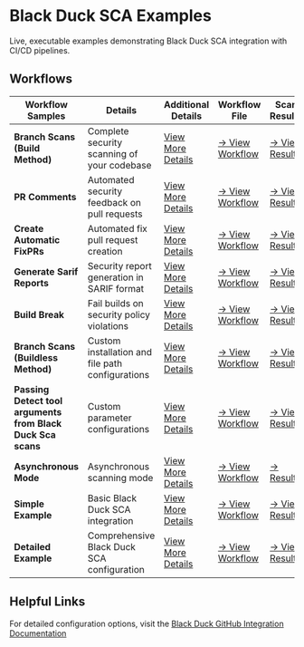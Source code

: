 # Black Duck SCA Examples                                                                                                                                                                                                                          
                                                                                                                                                                                                                                                   
Live, executable examples demonstrating Black Duck SCA integration with CI/CD pipelines.                                                                                                                                                           
                                                                                                                                                                                                                                                   
## Workflows                                                                                                                                                                                                                              
                                                                                                                                                                                                                                                   
| Workflow Samples | Details | Additional Details | Workflow File | Scan Results |                                                                                                                                                                
|---------|-------------|---------------|---------------------|-------------------|                                                                                                                                                                
| **Branch Scans (Build Method)** | Complete security scanning of your codebase | [View More Details](https://github.com/blackducksca-workflow-examples/full-scan) | [→ View Workflow](https://github.com/blackducksca-workflow-examples/full-scan/blob/main/.github/workflows/nodejs-npm.yml) |[→ View Results](https://blackducksca-workflow-examples.github.io/full-scan/) |                                                                                         
| **PR Comments** | Automated security feedback on pull requests |  [View More Details](https://github.com/blackducksca-workflow-examples/pr-comments) | [→ View Workflow](https://github.com/blackducksca-workflow-examples/pr-comments/blob/main/.github/workflows/nodejs-npm.yml) | [→ View Results](https://blackducksca-workflow-examples.github.io/pr-comments/) |                                                                                     
| **Create Automatic FixPRs** | Automated fix pull request creation |  [View More Details](https://github.com/blackducksca-workflow-examples/automatic-fixpr) | [→ View Workflow](https://github.com/blackducksca-workflow-examples/automatic-fixpr/blob/main/.github/workflows/nodejs-npm.yml) | [→ View Results](https://blackducksca-workflow-examples.github.io/automatic-fixpr/) |                                                                            
| **Generate Sarif Reports** | Security report generation in SARIF format |  [View More Details](https://github.com/blackducksca-workflow-examples/sarif-generation) | [→ View Workflow](https://github.com/blackducksca-workflow-examples/sarif-generation/blob/main/.github/workflows/nodejs-npm.yml) | [→ View Results](https://blackducksca-workflow-examples.github.io/sarif-generation/) |                                                                          
| **Build Break** | Fail builds on security policy violations |  [View More Details](https://github.com/blackducksca-workflow-examples/build-break) | [→ View Workflow](https://github.com/blackducksca-workflow-examples/build-break/blob/main/.github/workflows/nodejs-npm.yml) | [→ View Results](https://blackducksca-workflow-examples.github.io/build-break/) |                                                                                    
| **Branch Scans (Buildless Method)** | Custom installation and file path configurations | [View More Details](https://github.com/blackducksca-workflow-examples/install-directory-custom-paths) | [→ View Workflow](https://github.com/blackducksca-workflow-examples/install-directory-custom-paths/blob/main/.github/workflows/nodejs-npm.yml) | [→ View Results](https://blackducksca-workflow-examples.github.io/install-directory-custom-paths/) |                                               
| **Passing Detect tool arguments from Black Duck Sca scans** | Custom parameter configurations | [View More Details](https://github.com/blackducksca-workflow-examples/arbitrary-params) | [→ View Workflow](https://github.com/blackducksca-workflow-examples/arbitrary-params/blob/main/.github/workflows/nodejs-npm.yml) | [→ View Results](https://blackducksca-workflow-examples.github.io/arbitrary-params/) |                                                                           
| **Asynchronous Mode** | Asynchronous scanning mode | [View More Details](https://github.com/blackducksca-workflow-examples/async-mode) | [→ View Workflow](https://github.com/blackducksca-workflow-examples/async-mode/blob/main/.github/workflows/nodejs-npm.yml) | [→ Results](https://blackducksca-workflow-examples.github.io/async-mode/) |                                                                                                                                                               
| **Simple Example** | Basic Black Duck SCA integration | [View More Details](https://github.com/blackducksca-workflow-examples/simple-example) | [→ View Workflow](https://github.com/blackducksca-workflow-examples/simple-example/blob/main/.github/workflows/nodejs-npm.yml) | [→ View Results](https://blackducksca-workflow-examples.github.io/simple-example/) |                                                                                
| **Detailed Example** | Comprehensive Black Duck SCA configuration | [View More Details](https://github.com/blackducksca-workflow-examples/detailed-example) | [→ View Workflow](https://github.com/blackducksca-workflow-examples/detailed-example/blob/main/.github/workflows/nodejs-npm.yml) | [→ View Results](https://blackducksca-workflow-examples.github.io/detailed-example/) |                                                                            
                                                                                                                                                                                                                                                   
## Helpful Links                                                                                                                                                                                                                         
For detailed configuration options, visit the [Black Duck GitHub Integration Documentation](https://documentation.blackduck.com/bundle/bridge/page/documentation/c_github-blackduck.html)

